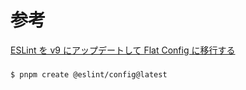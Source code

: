 # 参考

[ESLint を v9 にアップデートして Flat Config に移行する](https://zenn.dev/hsato_workman/articles/728e1551ab8b36)

###

```
$ pnpm create @eslint/config@latest
```
